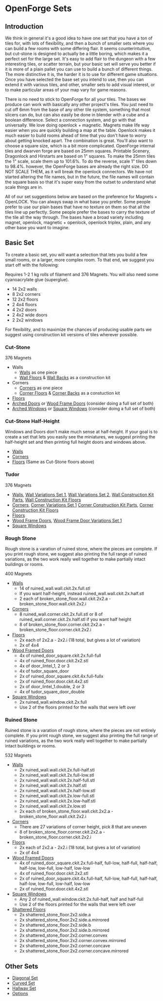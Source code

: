 # OpenForge Sets
## Introduction
We think in general it's a good idea to have one set that you have a ton of tiles for, with lots of flexibility, and then a bunch of smaller sets where you can build a few rooms with some differing flair. It seems counterintuitive, but cut-stone is designed to actually be a little boring, which makes it a perfect set for the large set. It's easy to add flair to the dungeon with a few interesting tiles, or scatter terrain, but your basic set will serve you better if it is more of a plain pallet you can use to build a bunch of different things. The more distinctive it is, the harder it is to use for different game situations.  Once you have selected the base set you intend to use, then you can extend it with various tiles, and other, smaller sets to add visual interest, or to make particular areas of your map vary for game reasons.

There is no need to stick to OpenForge for all your tiles.  The bases we produce can work with basically any other project's tiles. You just need to cut off 6mm from the base of any other  tile system, something that most slicers can do, but can also easily be done in blender with a cube and a boolean difference.  Select a connection system, and go with that universally. We love doing openlock + magnetic. Magnets make life way easier when you are quickly building a map at the table. Openlock makes it much easier to build rooms ahead of time that you don't have to worry about getting knocked apart. The combination is great. You'll also want to choose a square size, which is a bit more complicated. OpenForge internal tiles and dwarven forge are based on 25mm squares. Printable Scenery, Dragonlock  and Hirstarts are based on 1" squares. To make the 25mm tiles the 1" scale, scale them up to 101.6%. To do the reverse, scale 1" tiles down to 98.4%. however, the OpenForge bases are already the right size. DO NOT SCALE THEM, as it will break the openlock connectors.  We have not started altering the file names, but in the future, the file names will contain the square basis so that it's super easy from the outset to understand what scale things are in.

All of our set suggestions below are based on the preference for Magnets + OpenLOCK.  You can always swap in what base you prefer. Some people prefer to use our plain bases that have no texture on them so that all the tiles line up perfectly.  Some people prefer the bases to carry the texture of the tile all the way through.  The bases have a broad variety including magnet, openlock, magnetic + openlock, openlock triplex, plain, and any other base you want to imagine.

## Basic Set

To create a basic set, you will want a selection that lets you build a few small rooms, or a larger, more complex room. To that end, we suggest you start off with the following:

Requires 1-2 1 kg rolls of filament and 376 Magnets.  You will also need some cyanoacrylate glue (superglue).

* 14 2x2 walls
* 8 2x2 corners
* 12 2x2 floors
* 2 4x4 floors
* 4 2x2 doors
* 2 4x2 wide doors
* 2 2x2 windows

For flexibility, and to maximize the chances of producing usable parts we suggest using construction kit versions of tiles wherever possible.

### Cut-Stone

376 Magnets

* Walls
  * [Walls](https://www.thingiverse.com/thing:1419276) as one piece
  * [Wall Floors](https://www.thingiverse.com/thing:1640988) & [Wall Backs](https://www.thingiverse.com/thing:1641002) as a construction kit
* Corners
  * [Corners](https://www.thingiverse.com/thing:1434550) as one piece
  * [Corner Floors](https://www.thingiverse.com/thing:1727359) & [Corner Backs](https://www.thingiverse.com/thing:1727402) as a constuction kit
* [Floors](https://www.thingiverse.com/thing:1422779)
* [Arched Doors](https://www.thingiverse.com/thing:1440089) or [Wood Frame Doors](https://www.thingiverse.com/thing:1722459) (consider doing a full set of both)
* [Arched Windows](https://www.thingiverse.com/thing:1541301) or [Square Windows](https://www.thingiverse.com/thing:1674376) (consider doing a full set of both)

### Cut-Stone Half-Height

Windows and Doors don't make much sense at half-height.  If your goal is to create a set that lets you easily see the miniatures, we suggest printing the half-height set and then printing full height doors and windows above.

* [Walls](https://www.thingiverse.com/thing:1591395)
* [Corners](https://www.thingiverse.com/thing:1598304)
* [Floors](https://www.thingiverse.com/thing:1422779) (Same as Cut-Stone floors above)

### Tudor

376 Magnets

* [Walls](https://www.thingiverse.com/thing:1598377), [Wall Variations Set 1](https://www.thingiverse.com/thing:1598386), [Wall Variations Set 2](https://www.thingiverse.com/thing:1618353), [Wall Construction Kit Parts](https://www.thingiverse.com/thing:1641003), [Wall Construction Kit Floors](https://www.thingiverse.com/thing:1640999)
* [Corners](https://www.thingiverse.com/thing:1635716), [Corner Variations Set 1](https://www.thingiverse.com/thing:1635721) [Corner Construction Kit Parts](https://www.thingiverse.com/thing:1727412), [Corner Construction Kit Floors](https://www.thingiverse.com/thing:1727367)
* [Floors](https://www.thingiverse.com/thing:1585586)
* [Wood Frame Doors](https://www.thingiverse.com/thing:1649422), [Wood Frame Door Variations Set 1](https://www.thingiverse.com/thing:1649437)
* [Square Windows](https://www.thingiverse.com/thing:1659308)

### Rough Stone
Rough stone is a varation of ruined stone, where the pieces are complete.  If you print rough stone, we suggest also printing the full range of ruined variations, as the two work really well together to make partially intact buildings or rooms.

400 Magnets

* [Walls](https://www.thingiverse.com/thing:2275577)
  * 14 of ruined_wall.wall.ckit.2x.full.stl
  * If you want half-height, instead ruined_wall.wall.ckit.2x.half.stl
  * 2 each of broken_stone_floor.wall.ckit.2x2.a - broken_stone_floor.wall.ckit.2x2.i
* [Corners](https://www.thingiverse.com/thing:2328221)
  * 8	ruined_wall.corner.ckit.2x.full.stl or 8 of ruined_wall.corner.ckit.2x.half.stl if you want half height
  * 8 of broken_stone_floor.corner.ckit.2x2.a - broken_stone_floor.corner.ckit.2x2.i
* [Floors](https://www.thingiverse.com/thing:2244962)
  * 2x each of 2x2.a - 2x2.i (18 total, but gives a lot of variation)
  * 2x of 4x4
* [Wood Framed Doors](https://www.thingiverse.com/thing:2423018)
  * 4x of ruined_door_square.ckit.2x.full-full
  * 4x of ruined_floor.door.ckit.2x2.stl
  * 4x of door_lintel_1, 2 or 3
  * 4x of tudor_square_door
  * 2x of ruined_door_square.ckit.4x.full-fullx
  * 2x of ruined_floor.door.ckit.4x2.stl
  * 2x of door_lintel_1.double, 2 or 3
  * 4x of tudor_square_door_double
* [Square Windows](https://www.thingiverse.com/thing:2503963)
  * 2x ruined_wall.window.ckit.2x.full
  * Use 2 of the floors printed for the walls that were left over

### Ruined Stone
Ruined stone is a varation of rough stone, where the pieces are not entirely complete.  If you print rough stone, we suggest also printing the full range of ruined variations, as the two work really well together to make partially intact buildings or rooms.

532 Magnets

* [Walls](https://www.thingiverse.com/thing:2275577)
  * 2x ruined_wall.wall.ckit.2x.full-half.stl
  * 2x ruined_wall.wall.ckit.2x.full-low.stl
  * 2x ruined_wall.wall.ckit.2x.half-full.stl
  * 2x ruined_wall.wall.ckit.2x.half.stl
  * 2x ruined_wall.wall.ckit.2x.half-low.stl
  * 2x ruined_wall.wall.ckit.2x.low-full.stl
  * 2x ruined_wall.wall.ckit.2x.low-half.stl
  * 2x ruined_wall.wall.ckit.2x.low.stl
  * 2x each of broken_stone_floor.wall.ckit.2x2.a - broken_stone_floor.wall.ckit.2x2.i
* [Corners](https://www.thingiverse.com/thing:2328221)
  * There are 27 variations of corner height, pick 8 that are uneven
  * 8 of broken_stone_floor.corner.ckit.2x2.a - broken_stone_floor.corner.ckit.2x2.i
* [Floors](https://www.thingiverse.com/thing:2244962)
  * 2x each of 2x2.a - 2x2.i (18 total, but gives a lot of variation)
  * 2x of 4x4
* [Wood Framed Doors](https://www.thingiverse.com/thing:2423018)
  * 4x of ruined_door_square.ckit.2x.full-half, full-low, half-full, half-half, half-low, low-full, low-half, low-low
  * 4x of ruined_floor.door.ckit.2x2.stl
  * 2x of ruined_door_square.ckit.4x.full-half, full-low, half-full, half-half, half-low, low-full, low-half, low-low
  * 2x of ruined_floor.door.ckit.4x2.stl
* [Square Windows](https://www.thingiverse.com/thing:2503963)
  * Any 2 of ruined_wall.window.ckit.2x.full-half, half and half-full
  * Use 2 of the floors printed for the walls that were left over
* [Shattered Floors](https://www.thingiverse.com/thing:2374136)
  * 2x shattered_stone_floor.2x2.side.a 
  * 2x shattered_stone_floor.2x2.side.a.mirrored
  * 2x shattered_stone_floor.2x2.side.b
  * 2x shattered_stone_floor.2x2.side.b.mirrored
  * 2x shattered_stone_floor.2x2.corner.convex
  * 2x shattered_stone_floor.2x2.corner.convex.mirrored
  * 2x shattered_stone_floor.2x2.corner.concave
  * 2x shattered_stone_floor.2x2.corner.concave.mirrored

## Other Sets

* [Diagonal Set](diagonal.md)
* [Curved Set](curved.md)
* [Hallway Set](hallway.md)
* [Options](options.md)

